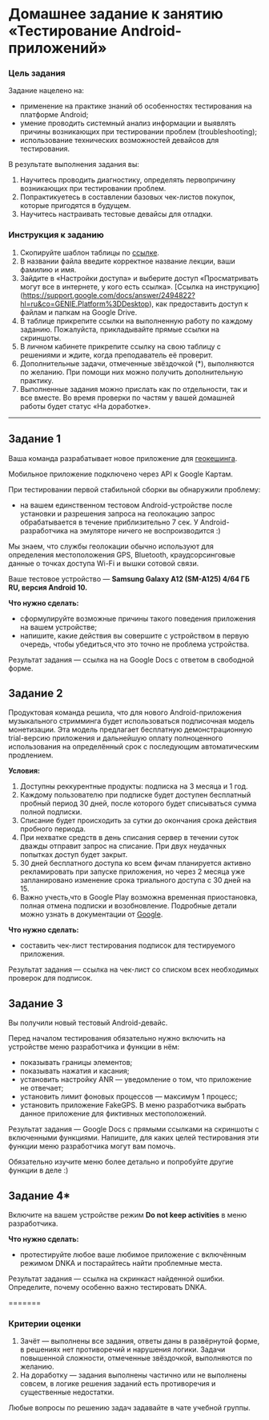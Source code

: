 # Домашнее задание к занятию «Тестирование Android-приложений»

### Цель задания

Задание нацелено на:
- применение на практике знаний об особенностях тестирования на платформе Android;
- умение проводить системный анализ информации и выявлять  причины возникающих при тестировании проблем (troubleshooting);
- использование технических возможностей девайсов для тестирования.
 
В результате выполнения задания вы:

1. Научитесь проводить диагностику, определять первопричину возникающих при тестировании проблем.
2. Попрактикуетесь в составлении базовых чек-листов покупок, которые пригодятся в будущем.
3. Научитесь настраивать тестовые девайсы для отладки.

### Инструкция к заданию

1. Скопируйте шаблон таблицы по [ссылке](https://docs.google.com/spreadsheets/d/1B8kvrxyKEs1uFAuFeIyYzVQSElvBGAzaFrnboQH6RL4/edit?usp=sharing).
2. В названии файла введите корректное название лекции, ваши фамилию и имя.
3. Зайдите в «Настройки доступа» и выберите доступ «Просматривать могут все в интернете, у кого есть ссылка». [Ссылка на инструкцию] (https://support.google.com/docs/answer/2494822?hl=ru&co=GENIE.Platform%3DDesktop), как предоставить доступ к файлам и папкам на Google Drive.
4. В таблице прикрепите ссылки на выполненную работу по каждому заданию. Пожалуйста, прикладывайте прямые ссылки на скриншоты.
5. В личном кабинете прикрепите ссылку на свою таблицу с решениями и ждите, когда преподаватель её проверит.
6. Дополнительные задачи, отмеченные звёздочкой (*), выполняются по желанию. При помощи них можно получить дополнительную практику.
7. Выполненные задания можно прислать как по отдельности, так и все вместе. Во время проверки по частям у вашей домашней работы будет статус «На доработке».

------

## Задание 1
Ваша команда разрабатывает новое приложение для [геокешинга](https://www.geocaching.com/).

Мобильное приложение подключено через API к Google Картам.

При тестировании первой стабильной сборки вы обнаружили проблему: 
- на вашем единственном тестовом Android-устройстве после установки и разрешения запроса на геолокацию запрос обрабатывается в течение приблизительно 7 сек.
У Android-разработчика на эмуляторе ничего не воспроизводится :)

Мы знаем, что службы геолокации обычно используют для определения местоположения GPS, Bluetooth, краудсорсинговые данные о точках доступа Wi-Fi и вышки сотовой связи. 

Ваше тестовое устройство — **Samsung Galaxy A12 (SM-A125) 4/64 ГБ RU, версия Android 10.**

**Что нужно сделать:**
- cформулируйте возможные причины такого поведения приложения на вашем устройстве;
- напишите, какие действия вы совершите с устройством в первую очередь, чтобы убедиться,что это точно не проблема устройства.

Результат задания — ссылка на на Google Docs с ответом в свободной форме. 


## Задание 2
Продуктовая команда решила, что для нового Android-приложения музыкального стримминга будет использоваться подписочная модель монетизации.
Эта модель предлагает бесплатную демонстрационную trial-версию приложения и дальнейшую оплату полноценного использования на определённый срок с последующим автоматическим продлением.

**Условия:**

1. Доступны реккурентные продукты: подписка на 3 месяца и 1 год.
2. Каждому пользователю при подписке будет доступен бесплатный пробный период 30 дней, после которого будет списываться сумма полной подписки. 
3. Списание будет происходить за сутки до окончания срока действия пробного периода.
4. При нехватке средств в день списания сервер в течении суток дважды отправит запрос на списание. При двух неудачных попытках доступ будет закрыт.
5. 30 дней бесплатного доступа ко всем фичам планируется активно рекламировать при запуске приложения, но через 2 месяца уже запланировано изменение срока триального доступа с 30 дней на 15.
6. Важно учесть,что в Google Play возможна временная приостановка, полная отмена подписки и возобновление. Подробные детали можно узнать в документации от [Google](https://developer.android.com/google/play/billing/test).


**Что нужно сделать:**

- составить чек-лист тестирования подписок для тестируемого приложения. 

Результат задания — ссылка на чек-лист со списком всех необходимых проверок для подписок.


## Задание 3

Вы получили новый тестовый Android-девайс. 

Перед началом тестирования обязательно нужно включить на устройстве меню разработчика и функции в нём:  

- показывать границы элементов; 
- показывать нажатия и касания; 
- установить настройку ANR — уведомление о том, что приложение не отвечает;
- установить лимит фоновых процессов — максимум 1 процесс;
- установить приложение FakeGPS. В меню разработчика выбрать данное приложение для фиктивных местоположений.

Результат задания — Google Docs с прямыми ссылками на скриншоты с включенными функциями. 
Напишите, для каких целей тестирования эти функции меню разработчика могут вам помочь.

Обязательно изучите меню более детально и попробуйте другие функции в деле :)
    
    
## Задание 4* 
Включите на вашем устройстве режим **Do not keep activities** в меню разработчика.

**Что нужно сделать:** 

- протестируйте любое ваше любимое приложение с включённым режимом DNKA и постарайтесь найти проблемные места. 


Результат задания — ссылка на скринкаст найденной ошибки. Определите, почему особенно важно тестировать DNKA.

=======

### Критерии оценки

1. Зачёт — выполнены все задания, ответы даны в развёрнутой форме, в решениях нет противоречий и нарушения логики. Задачи повышенной сложности, отмеченные звёздочкой, выполняются по желанию. 
2. На доработку — задания выполнены частично или не выполнены совсем, в логике решения заданий есть противоречия и существенные недостатки.

Любые вопросы по решению задач задавайте в чате учебной группы.


